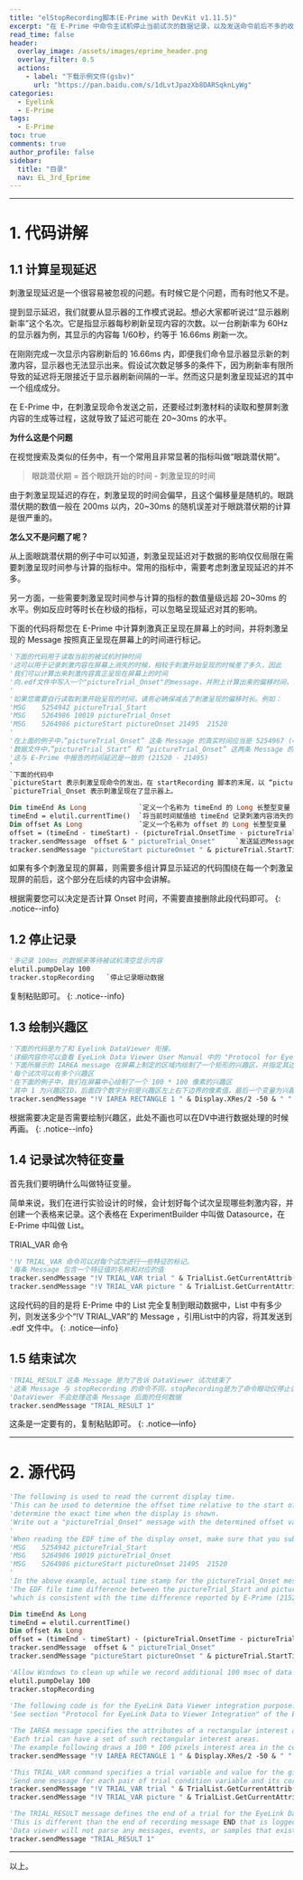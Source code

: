 ```yaml
---
title: "elStopRecording脚本(E-Prime with DevKit v1.11.5)"
excerpt: "在 E-Prime 中命令主试机停止当前试次的数据记录，以及发送命令前后不多的收尾工作。"
read_time: false
header:
  overlay_image: /assets/images/eprime_header.png
  overlay_filter: 0.5
  actions:
    - label: "下载示例文件(gsbv)"
      url: "https://pan.baidu.com/s/1dLvtJpazXb8DARSqknLyWg"
categories:
  - Eyelink
  - E-Prime
tags:
  - E-Prime
toc: true
comments: true
author_profile: false
sidebar:
  title: "目录"
  nav: EL_3rd_Eprime
---
```


---

# 1. 代码讲解

## 1.1 计算呈现延迟

刺激呈现延迟是一个很容易被忽视的问题。有时候它是个问题，而有时他又不是。

提到显示延迟，我们就要从显示器的工作模式说起。想必大家都听说过“显示器刷新率”这个名次。它是指显示器每秒刷新呈现内容的次数。以一台刷新率为 60Hz 的显示器为例，其显示的内容每 1/60秒，约等于 16.66ms 刷新一次。

在刚刚完成一次显示内容刷新后的 16.66ms 内，即便我们命令显示器显示新的刺激内容，显示器也无法显示出来。假设试次数足够多的条件下，因为刷新率有限所导致的延迟将无限接近于显示器刷新间隔的一半。然而这只是刺激呈现延迟的其中一个组成成分。

在 E-Prime 中，在刺激呈现命令发送之前，还要经过刺激材料的读取和整屏刺激内容的生成等过程，这就导致了延迟可能在 20~30ms 的水平。

**为什么这是个问题**

在视觉搜索及类似的任务中，有一个常用且非常显著的指标叫做“眼跳潜伏期”。

> 眼跳潜伏期 = 首个眼跳开始的时间 - 刺激呈现的时间

由于刺激呈现延迟的存在，刺激呈现的时间会偏早，且这个偏移量是随机的。眼跳潜伏期的数值一般在 200ms 以内，20~30ms 的随机误差对于眼跳潜伏期的计算是很严重的。

**怎么又不是问题了呢？**

从上面眼跳潜伏期的例子中可以知道，刺激呈现延迟对于数据的影响仅仅局限在需要刺激呈现时间参与计算的指标中。常用的指标中，需要考虑刺激呈现延迟的并不多。

另一方面，一些需要刺激呈现时间参与计算的指标的数值量级远超 20~30ms 的水平。例如反应时等时长在秒级的指标，可以忽略呈现延迟对其的影响。

下面的代码将帮您在 E-Prime 中计算刺激真正呈现在屏幕上的时间，并将刺激呈现的 Message 按照真正呈现在屏幕上的时间进行标记。
 
~~~ vb
'下面的代码用于读取当前的被试机时钟时间
'这可以用于记录刺激内容在屏幕上消失的时候，相较于刺激开始呈现的时候差了多久，因此
'我们可以计算出来刺激内容真正呈现在屏幕上的时间
'向.edf文件中写入一个"pictureTrial_Onset"的message，并附上计算出来的偏移时间，来标记刺激真正开始呈现的时间。
'
'如果您需要自行读取刺激开始呈现的时间，请务必确保减去了刺激呈现的偏移时长。例如：
'MSG	5254942 pictureTrial_Start
'MSG	5264986 10019 pictureTrial_Onset
'MSG	5264986 pictureStart pictureOnset 21495  21520
'
'在上面的例子中，”pictureTrial_Onset” 这条 Message 的真实时间应当是 5254967 (=5264986 - 10019)
'数据文件中，”pictureTrial_Start” 和 “pictureTrial_Onset” 这两条 Message 的时间差是 25 (= 5254967 - 5254942),
'这与 E-Prime 中报告的时间延迟是一致的 (21520 - 21495)
`
`下面的代码中
`pictureStart 表示刺激呈现命令的发出，在 startRecording 脚本的末尾，以 “pictureTrial_Start” 的内容发送到了数据中
`pictureTrial_Onset 表示刺激呈现在了显示器上。

Dim timeEnd As Long             `定义一个名称为 timeEnd 的 Long 长整型变量
timeEnd = elutil.currentTime()  `将当前时间赋值给 timeEnd 记录刺激内容消失的时间
Dim offset As Long              `定义一个名称为 offset 的 Long 长整型变量
offset = (timeEnd - timeStart) - (pictureTrial.OnsetTime - pictureTrial.StartTime)          `计算刺激内容究竟在显示器上呈现了多长时间
tracker.sendMessage  offset & " pictureTrial_Onset"     `发送延迟Message，记录实际的Onset时间
tracker.sendMessage "pictureStart pictureOnset " & pictureTrial.StartTime & "  " & pictureTrial.OnsetTime       `报告E-Prime中所记录的延迟时间（没啥用）
~~~ 

如果有多个刺激呈现的屏幕，则需要多组计算显示延迟的代码围绕在每一个刺激呈现屏的前后，这个部分在后续的内容中会讲解。

根据需要您可以决定是否计算 Onset 时间，不需要直接删除此段代码即可。
{: .notice--info}

## 1.2 停止记录

~~~ vb
'多记录 100ms 的数据来等待被试机清空显示内容
elutil.pumpDelay 100
tracker.stopRecording   `停止记录眼动数据
~~~ 

复制粘贴即可。
{: .notice--info}

## 1.3 绘制兴趣区

~~~ vb 
'下面的代码是为了和 Eyelink DataViewer 衔接。
'详细内容你可以查看 EyeLink Data Viewer User Manual 中的 "Protocol for EyeLink Data to Viewer Integration" 部分
'下面所展示的 IAREA message 在屏幕上制定的区域内绘制了一个矩形的兴趣区，并指定其边界 
'每个试次可以有多个兴趣区 
'在下面的例子中，我们在屏幕中心绘制了一个 100 * 100 像素的兴趣区
'其中 1 为兴趣区ID，后面四个数字分别是兴趣区左上右下边界的像素值，最后一个变量为兴趣区的Label，此处直接引用了 TrialList 中的变量
tracker.sendMessage "!V IAREA RECTANGLE 1 " & Display.XRes/2 -50 & " " & Display.YRes/2 - 50 & " " & Display.XRes/2 + 50 & " " & Display.YRes/2 + 50 & " " &  TrialList.GetCurrentAttrib("imageName")
~~~

根据需要决定是否需要绘制兴趣区，此处不画也可以在DV中进行数据处理的时候再画。
{: .notice--info}

## 1.4 记录试次特征变量

首先我们要明确什么叫做特征变量。

简单来说，我们在进行实验设计的时候，会计划好每个试次呈现哪些刺激内容，并创建一个表格来记录。这个表格在 ExperimentBuilder 中叫做 Datasource，在 E-Prime 中叫做 List。

TRIAL_VAR 命令

~~~ vb
'!V TRIAL_VAR 命令可以对每个试次进行一些特征的标记。
'每条 Message 包含一个特征值的名称和对应的值
tracker.sendMessage "!V TRIAL_VAR trial " & TrialList.GetCurrentAttrib("trialid")
tracker.sendMessage "!V TRIAL_VAR picture " & TrialList.GetCurrentAttrib("imageName") 
~~~

这段代码的目的是将 E-Prime 中的 List 完全复制到眼动数据中，List 中有多少列，则发送多少个“!V TRIAL_VAR”的 Message ，引用List中的内容，将其发送到 .edf 文件中。
{: .notice—info}

## 1.5 结束试次

~~~ vb
'TRIAL_RESULT 这条 Message 是为了告诉 DataViewer 试次结束了
'这条 Message 与 stopRecording 的命令不同，stopRecording是为了命令眼动仪停止记录眼动，而这条 Message 则是为了告诉 DataViewer 试次结束
'DataViewer 不会处理这条 Message 后面的任何数据
tracker.sendMessage "TRIAL_RESULT 1" 
~~~

这条是一定要有的，复制粘贴即可。
{: .notice—info}

---

# 2. 源代码

~~~ vb
'The following is used to read the current display time. 
'This can be used to determine the offset time relative to the start of the screen and thus
'determine the exact time when the display is shown.
'Write out a "pictureTrial_Onset" message with the determined offset value to mark the actual onset of the picture screen.
'
'When reading the EDF time of the display onset, make sure that you subtract the offset value. For example,
'MSG	5254942 pictureTrial_Start
'MSG	5264986 10019 pictureTrial_Onset
'MSG	5264986 pictureStart pictureOnset 21495  21520
'
'In the above example, actual time stamp for the pictureTrial_Onset message should be 5254967 (=5264986 - 10019)
'The EDF file time difference between the pictureTrial_Start and pictureTrial_Onset message is 25 (= 5254967 - 5254942),
'which is consistent with the time difference reported by E-Prime (21520 - 21495)

Dim timeEnd As Long
timeEnd = elutil.currentTime()
Dim offset As Long
offset = (timeEnd - timeStart) - (pictureTrial.OnsetTime - pictureTrial.StartTime)
tracker.sendMessage  offset & " pictureTrial_Onset"
tracker.sendMessage "pictureStart pictureOnset " & pictureTrial.StartTime & "  " & pictureTrial.OnsetTime

'Allow Windows to clean up while we record additional 100 msec of data
elutil.pumpDelay 100
tracker.stopRecording
 
'The following code is for the EyeLink Data Viewer integration purpose.   
'See section "Protocol for EyeLink Data to Viewer Integration" of the EyeLink Data Viewer User Manual

'The IAREA message specifies the attributes of a rectangular interest area for the trial. 
'Each trial can have a set of such rectangular interest areas. 
'The example following draws a 100 * 100 pixels interest area in the center of the screen
tracker.sendMessage "!V IAREA RECTANGLE 1 " & Display.XRes/2 -50 & " " & Display.YRes/2 - 50 & " " & Display.XRes/2 + 50 & " " & Display.YRes/2 + 50 & " " &  TrialList.GetCurrentAttrib("imageName")

'This TRIAL_VAR command specifies a trial variable and value for the given trial. 
'Send one message for each pair of trial condition variable and its corresponding value.
tracker.sendMessage "!V TRIAL_VAR trial " & TrialList.GetCurrentAttrib("trialid")
tracker.sendMessage "!V TRIAL_VAR picture " & TrialList.GetCurrentAttrib("imageName") 

'The TRIAL_RESULT message defines the end of a trial for the EyeLink Data Viewer. 
'This is different than the end of recording message END that is logged when the trial recording ends. 
'Data viewer will not parse any messages, events, or samples that exist in the data file after this message. 
tracker.sendMessage "TRIAL_RESULT 1" 
~~~

---

以上。